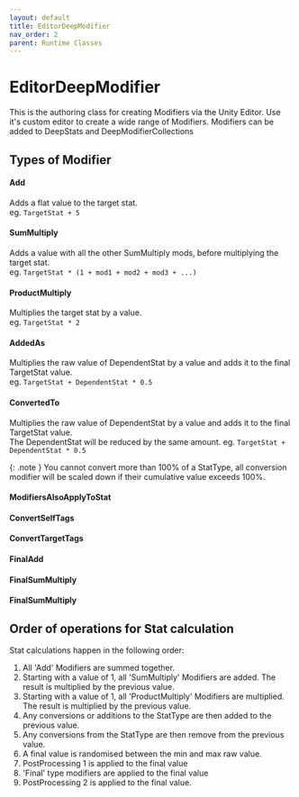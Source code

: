 ```yaml
---
layout: default
title: EditorDeepModifier
nav_order: 2
parent: Runtime Classes
---
```


# EditorDeepModifier

This is the authoring class for creating Modifiers via the Unity Editor. Use it's custom editor to create a wide range of Modifiers. Modifiers can be added to DeepStats and DeepModifierCollections

## Types of Modifier

#### Add
 Adds a flat value to the target stat.  
 eg. `TargetStat + 5`

#### SumMultiply
Adds a value with all the other SumMultiply mods, before multiplying the target stat.  
eg. `TargetStat * (1 + mod1 + mod2 + mod3 + ...)` 

#### ProductMultiply
Multiplies the target stat by a value.  
eg. `TargetStat * 2`

#### AddedAs
Multiplies the raw value of DependentStat by a value and adds it to the final TargetStat value.  
eg. `TargetStat + DependentStat * 0.5`

#### ConvertedTo
Multiplies the raw value of DependentStat by a value and adds it to the final TargetStat value.  
The DependentStat will be reduced by the same amount. 
eg. `TargetStat + DependentStat * 0.5`

{: .note }
You cannot convert more than 100% of a StatType, all conversion modifier will be scaled down if their cumulative value exceeds 100%.

#### ModifiersAlsoApplyToStat


#### ConvertSelfTags


#### ConvertTargetTags


#### FinalAdd


#### FinalSumMultiply


#### FinalSumMultiply


## Order of operations for Stat calculation
Stat calculations happen in the following order:
1. All 'Add' Modifiers are summed together.
2. Starting with a value of 1, all 'SumMultiply' Modifiers are added. The result is multiplied by the previous value.
3. Starting with a value of 1, all 'ProductMultiply' Modifiers are multiplied. The result is multiplied by the previous value.
4. Any conversions or additions to the StatType are then added to the previous value.
5. Any conversions from the StatType are then remove from the previous value.
6. A final value is randomised between the min and max raw value.
7. PostProcessing 1 is applied to the final value
8. 'Final' type modifiers are applied to the final value
9. PostProcessing 2 is applied to the final value.